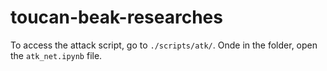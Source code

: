 # toucan-beak-researches

To access the attack script, go to ```./scripts/atk/```. Onde in the folder, open the ```atk_net.ipynb``` file.